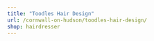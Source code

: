 ```yaml
---
title: "Toodles Hair Design"
url: /cornwall-on-hudson/toodles-hair-design/
shop: hairdresser
---
```

